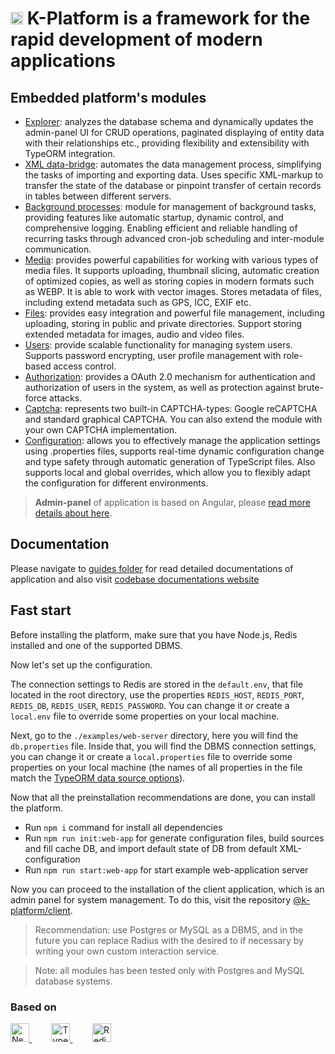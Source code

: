 <h1>
    <img src="https://raw.githubusercontent.com/alexander-kiriliuk/k-platform-core/master/guide/res/kp-logo.png" alt="logo" height="20"/> K-Platform is a framework for the rapid development of modern applications
</h1>

## Embedded platform's modules

- [Explorer](https://github.com/alexander-kiriliuk/k-platform-core/blob/master/guide/explorer/index.md): analyzes the database schema and dynamically updates the admin-panel UI for CRUD operations, paginated displaying of entity data with their relationships etc., providing flexibility and extensibility with TypeORM integration.
- [XML data-bridge](https://github.com/alexander-kiriliuk/k-platform-core/blob/master/guide/xml-data-bridge/index.md): automates the data management process, simplifying the tasks of importing and exporting data. Uses specific XML-markup to transfer the state of the database or pinpoint transfer of certain records in tables between different servers.
- [Background processes](https://github.com/alexander-kiriliuk/k-platform-core/blob/master/guide/process/index.md): module for management of background tasks, providing features like automatic startup, dynamic control, and comprehensive logging. Enabling efficient and reliable handling of recurring tasks through advanced cron-job scheduling and inter-module communication.
- [Media](https://github.com/alexander-kiriliuk/k-platform-core/blob/master/guide/media/index.md): provides powerful capabilities for working with various types of media files. It supports uploading, thumbnail slicing, automatic creation of optimized copies, as well as storing copies in modern formats such as WEBP. It is able to work with vector images. Stores metadata of files, including extend metadata such as GPS, ICC, EXIF etc.
- [Files](https://github.com/alexander-kiriliuk/k-platform-core/blob/master/guide/files/index.md): provides easy integration and powerful file management, including uploading, storing in public and private directories. Support storing extended metadata for images, audio and video files.
- [Users](https://github.com/alexander-kiriliuk/k-platform-core/blob/master/guide/users/index.md): provide scalable functionality for managing system users. Supports password encrypting, user profile management with role-based access control.
- [Authorization](https://github.com/alexander-kiriliuk/k-platform-core/blob/master/guide/auth/index.md): provides a OAuth 2.0 mechanism for authentication and authorization of users in the system, as well as protection against brute-force attacks.
- [Captcha](https://github.com/alexander-kiriliuk/k-platform-core/blob/master/guide/captcha/index.md): represents two built-in CAPTCHA-types: Google reCAPTCHA and standard graphical CAPTCHA. You can also extend the module with your own CAPTCHA implementation.
- [Configuration](https://github.com/alexander-kiriliuk/k-platform-core/blob/master/guide/config/index.md): allows you to effectively manage the application settings using .properties files, supports real-time dynamic configuration change and type safety through automatic generation of TypeScript files. Also supports local and global overrides, which allow you to flexibly adapt the configuration for different environments.

> **Admin-panel** of application is based on Angular,
> please [read more details about here](https://github.com/alexander-kiriliuk/k-platform-client).

## Documentation

Please navigate to [guides folder](https://github.com/alexander-kiriliuk/k-platform-core/blob/master/guide) for read detailed documentations of application and also visit [codebase documentations website](https://alexander-kiriliuk.github.io/k-platform-core)

## Fast start

Before installing the platform, make sure that you have Node.js, Redis installed and one of the supported DBMS.

Now let's set up the configuration.

The connection settings to Redis are stored in the `default.env`, that file located in the root directory, use the properties `REDIS_HOST`, `REDIS_PORT`, `REDIS_DB`, `REDIS_USER`, `REDIS_PASSWORD`. You can change it or create a `local.env` file to override some properties on your local machine.

Next, go to the `./examples/web-server` directory, here you will find the `db.properties` file. Inside that, you will find the DBMS connection settings, you can change it or create a `local.properties` file to override some properties on your local machine (the names of all properties in the file match the [TypeORM data source options](https://typeorm.io/data-source-options)).

Now that all the preinstallation recommendations are done, you can install the platform.
- Run `npm i` command for install all dependencies
- Run `npm run init:web-app` for generate configuration files, build sources and fill cache DB, and import default state of DB from default XML-configuration
- Run  `npm run start:web-app` for start example web-application server

Now you can proceed to the installation of the client application, which is an admin panel for system management. To do this, visit the repository [@k-platform/client](https://github.com/alexander-kiriliuk/k-platform-client).

> Recommendation: use Postgres or MySQL as a DBMS, and in the future you can replace Radius with the desired to if necessary by writing your own custom interaction service.

> Note: all modules has been tested only with Postgres and MySQL database systems.

### Based on

<a target="_blank" href="https://nestjs.com" rel="nofollow">
    <img height="30" title="NestJs" src="https://raw.githubusercontent.com/alexander-kiriliuk/k-platform-core/master/guide/res/nestjs-logo.svg"/>
</a>
&nbsp; &nbsp; &nbsp; &nbsp;
<a target="_blank" href="https://typeorm.io" rel="nofollow">
    <img height="30" title="TypeORM" src="https://raw.githubusercontent.com/alexander-kiriliuk/k-platform-core/master/guide/res/typeorm-logo.png"/>
</a>
&nbsp; &nbsp; &nbsp; &nbsp;
<a target="_blank" href="https://redis.io" rel="nofollow">
    <img height="30" title="Redis" src="https://raw.githubusercontent.com/alexander-kiriliuk/k-platform-core/master/guide/res/redis-logo.svg"/>
</a>
